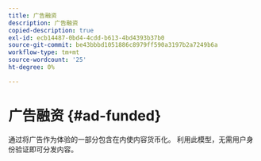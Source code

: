 ```yaml
---
title: 广告融资
description: 广告融资
copied-description: true
exl-id: ecb14487-0bd4-4cdd-b613-4bd4393b37b0
source-git-commit: be43bbbd1051886c8979ff590a3197b2a7249b6a
workflow-type: tm+mt
source-wordcount: '25'
ht-degree: 0%

---
```


# 广告融资 {#ad-funded}

通过将广告作为体验的一部分包含在内使内容货币化。 利用此模型，无需用户身份验证即可分发内容。
